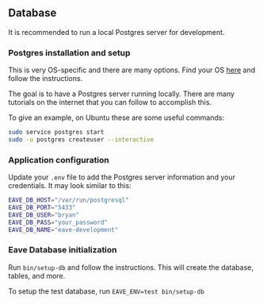 ## Database

It is recommended to run a local Postgres server for development.

### Postgres installation and setup

This is very OS-specific and there are many options. Find your OS [here](https://www.postgresql.org/download/) and follow the instructions.

The goal is to have a Postgres server running locally. There are many tutorials on the internet that you can follow to accomplish this.

To give an example, on Ubuntu these are some useful commands:

```sh
sudo service postgres start
sudo -u postgres createuser --interactive
```

### Application configuration

Update your `.env` file to add the Postgres server information and your credentials. It may look similar to this:

```sh
EAVE_DB_HOST="/var/run/postgresql"
EAVE_DB_PORT="5433"
EAVE_DB_USER="bryan"
EAVE_DB_PASS="your_password"
EAVE_DB_NAME="eave-development"
```

### Eave Database initialization

Run `bin/setup-db` and follow the instructions. This will create the database, tables, and more.

To setup the test database, run `EAVE_ENV=test bin/setup-db`